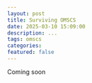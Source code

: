 ```yaml
---
layout: post
title: Surviving OMSCS
date: 2025-03-10 15:09:00
description: ...
tags: omscs
categories: 
featured: false
---
```


Coming soon
